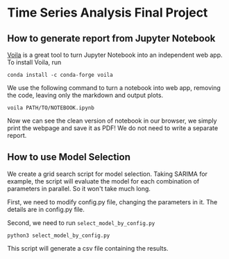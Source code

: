 # Time Series Analysis Final Project
## How to generate report from Jupyter Notebook
[Voila](https://voila.readthedocs.io/en/stable/install.html) is a great tool to turn Jupyter Notebook into an independent web app. To install Voila, run 

```
conda install -c conda-forge voila
```

We use the following command to turn a notebook into web app, removing the code, leaving only the markdown and output plots.

```
voila PATH/TO/NOTEBOOK.ipynb
```

Now we can see the clean version of notebook in our browser, we simply print the webpage and save it as PDF! We do not need to write a separate report.

## How to use Model Selection

We create a grid search script for model selection. Taking SARIMA for example, the script will evaluate the model for each combination of parameters in parallel. So it won't take much long.

First, we need to modify config.py file, changing the parameters in it. The details are in config.py file.

Second, we need to run `select_model_by_config.py`

```
python3 select_model_by_config.py
```

This script will generate a csv file containing the results.